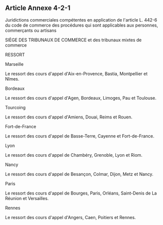 Article Annexe 4-2-1
----
Juridictions commerciales compétentes en application de l'article L. 442-6 du
code de commerce des procédures qui sont applicables aux personnes, commerçants
ou artisans

SIÈGE DES TRIBUNAUX DE COMMERCE et des tribunaux mixtes de commerce


RESSORT

Marseille

Le ressort des cours d'appel d'Aix-en-Provence, Bastia, Montpellier et Nîmes.


Bordeaux

Le ressort des cours d'appel d'Agen, Bordeaux, Limoges, Pau et Toulouse.


Tourcoing

Le ressort des cours d'appel d'Amiens, Douai, Reims et Rouen.


Fort-de-France

Le ressort des cours d'appel de Basse-Terre, Cayenne et Fort-de-France.


Lyon

Le ressort des cours d'appel de Chambéry, Grenoble, Lyon et Riom.


Nancy

Le ressort des cours d'appel de Besançon, Colmar, Dijon, Metz et Nancy.


Paris

Le ressort des cours d'appel de Bourges, Paris, Orléans, Saint-Denis de La
Réunion et Versailles.


Rennes

Le ressort des cours d'appel d'Angers, Caen, Poitiers et Rennes.
